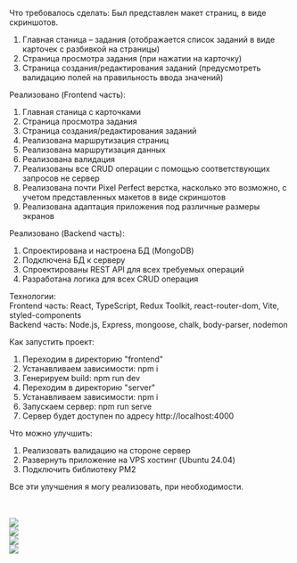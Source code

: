 Что требовалось сделать:
Был представлен макет страниц, в виде скриншотов.

1. Главная станица – задания (отображается список заданий в виде карточек с разбивкой на страницы)
2. Страница просмотра задания (при нажатии на карточку)
3. Страница создания/редактирования заданий (предусмотреть валидацию полей на правильность ввода значений)

Реализовано (Frontend часть):

1. Главная станица с карточками
2. Страница просмотра задания
3. Страница создания/редактирования заданий
4. Реализована маршрутизация страниц
5. Реализована маршрутизация данных
6. Реализована валидация
7. Реализованы все CRUD операции с помощью соответствующих запросов не сервер
8. Реализована почти Pixel Perfect верстка, насколько это возможно, c учетом представленных макетов в виде скриншотов
9. Реализована адаптация приложения под различные размеры экранов

Реализовано (Backend часть):

1. Спроектирована и настроена БД (MongoDB)
2. Подключена БД к серверу
3. Спроектированы REST API для всех требуемых операций
4. Разработана логика для всех CRUD операция

Технологии:<br/>
Frontend часть: React, TypeScript, Redux Toolkit, react-router-dom, Vite, styled-components <br/>
Backend часть: Node.js, Express, mongoose, chalk, body-parser, nodemon

Как запустить проект: <br />

1. Переходим в директорию "frontend"
2. Устанавливаем зависимости: npm i
3. Генерируем build: npm run dev
4. Переходим в директорию "server"
5. Устанавливаем зависимости: npm i
6. Запускаем сервер: npm run serve
7. Сервер будет доступен по адресу http://localhost:4000

Что можно улучшить: <br />

1. Реализовать валидацию на стороне сервер
2. Развернуть приложение на VPS хостинг (Ubuntu 24.04)
3. Подключить библиотеку PM2 

Все эти улучшения я могу реализовать, при необходимости.

<br />
<br />
<img src="https://s.iimg.su/s/22/F1fQU0PWObRhTiHZgnpOOtpvyv7NfrTbMtMgUBgs.png"  /> 
<br />
<img src="https://s.iimg.su/s/22/18tyMYxeowzIW9NfYCu7KEgZmHd9U9O0HtJ2NVqu.png"  /> 
<br />
<img src="https://s.iimg.su/s/22/mD8L6nKTudLvgmDHxoTZSWczpFobZ1eoTJO19XLO.png"  /> 
<br />
<img src="https://s.iimg.su/s/22/ZWVPAHfNQSXOGtiRZQewXaYVuS8B5xaZ189xuM6o.png"  />
